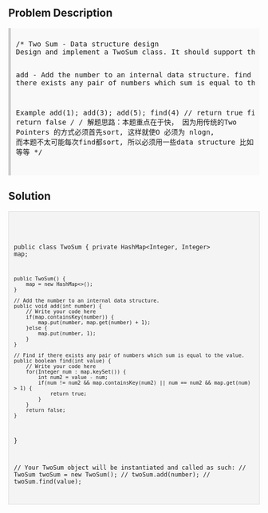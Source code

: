 <style>
  .comment-block { background-color: #f9f9f9; padding: 10px; border-left: 5px solid #ccc; }
  .code-block { background-color: #f4f4f4; padding: 10px; border: 1px solid #ddd; }
</style>

<h2>Problem Description</h2>
<div class='comment-block'>
<pre>
/* Two Sum - Data structure design 
Design and implement a TwoSum class. It should support the following operations: add and find.

add - Add the number to an internal data structure.
find - Find if there exists any pair of numbers which sum is equal to the value.

Example
add(1); add(3); add(5);
find(4) // return true
find(7) // return false
*/
/*
解题思路：本题重点在于快， 因为用传统的Two Pointers 的方式必须首先sort, 这样就使O 必须为 nlogn,
而本题不太可能每次find都sort, 所以必须用一些data structure 比如 HashMap 等等
*/
</pre>
</div>

<h2>Solution</h2>
<div class='code-block'>
<pre><code class='language-java'>



public class TwoSum {
    private HashMap<Integer, Integer> map;
    
    public TwoSum() {
        map = new HashMap<>();
    }

    // Add the number to an internal data structure.
    public void add(int number) {
        // Write your code here
        if(map.containsKey(number)) {
            map.put(number, map.get(number) + 1);
        }else {
            map.put(number, 1);
        }
    }

    // Find if there exists any pair of numbers which sum is equal to the value.
    public boolean find(int value) {
        // Write your code here
        for(Integer num : map.keySet()) {
            int num2 = value - num;
            if(num != num2 && map.containsKey(num2) || num == num2 && map.get(num) > 1) {
                return true;
            }
        }
        return false;
    }
}


// Your TwoSum object will be instantiated and called as such:
// TwoSum twoSum = new TwoSum();
// twoSum.add(number);
// twoSum.find(value);</code></pre>
</div>
